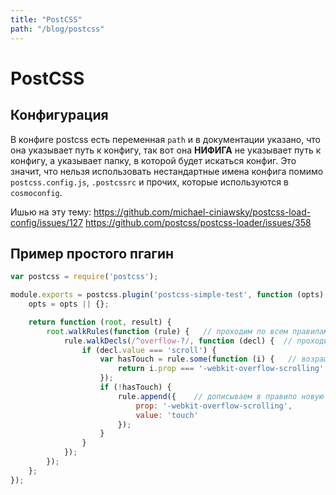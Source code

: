 ```yaml
---
title: "PostCSS"
path: "/blog/postcss"
---
```

# PostCSS

## Конфигурация

В конфиге postcss есть переменная `path`  и в документации указано, что она указывает путь к конфигу, так вот она **НИФИГА** не указывает путь к конфигу, а указывает папку, в которой будет искаться конфиг. Это значит, что нельзя использовать нестандартные имена конфига помимо `postcss.config.js`, `.postcssrc` и прочих, которые используются в `cosmoconfig`. 

Ишью на эту тему: https://github.com/michael-ciniawsky/postcss-load-config/issues/127
https://github.com/postcss/postcss-loader/issues/358

## Пример простого пгагин

```js
var postcss = require('postcss');

module.exports = postcss.plugin('postcss-simple-test', function (opts) {
    opts = opts || {};

    return function (root, result) {
        root.walkRules(function (rule) {   // проходим по всем правилам в css
            rule.walkDecls(/^overflow-?/, function (decl) {  // проходим по всем объявленим свойств в правиле, у которых название свойства удовлетворяет указанному регексу
                if (decl.value === 'scroll') {
                    var hasTouch = rule.some(function (i) {   // возращает true, если какие-то из деклараций в оригинальном правиле удовлетворяют предикату
                        return i.prop === '-webkit-overflow-scrolling';
                    });
                    if (!hasTouch) {
                        rule.append({    // дописываем в правило новую декларацию
                            prop: '-webkit-overflow-scrolling',
                            value: 'touch'
                        });
                    }
                }
            });
        });
    };
});
```